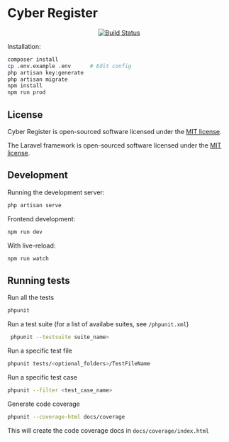 # Cyber Register
<p align="center">
<a href="https://travis-ci.org/annejan/cyber-register"><img src="https://travis-ci.org/annejan/cyber-register.svg" alt="Build Status"></a>
</p>

Installation:
```bash
composer install
cp .env.example .env      # Edit config
php artisan key:generate
php artisan migrate
npm install
npm run prod
```
## License

Cyber Register is open-sourced software licensed under the [MIT license](http://opensource.org/licenses/MIT).

The Laravel framework is open-sourced software licensed under the [MIT license](http://opensource.org/licenses/MIT).

## Development

Running the development server:
```bash
php artisan serve
```
Frontend development:
```bash
npm run dev
```
With live-reload:
```bash
npm run watch
```
## Running tests
 
 Run all the tests
 ```bash
phpunit
```
 
 Run a test suite (for a list of availabe suites, see `/phpunit.xml`)
```bash 
 phpunit --testsuite suite_name>
 ```
 Run a specific test file
 ```bash
 phpunit tests/<optional_folders>/TestFileName
```
 
 Run a specific test case
 ```bash
 phpunit --filter <test_case_name>
 ```
 Generate code coverage
 ```bash
 phpunit --coverage-html docs/coverage
 ```
 This will create the code coverage docs in `docs/coverage/index.html`
